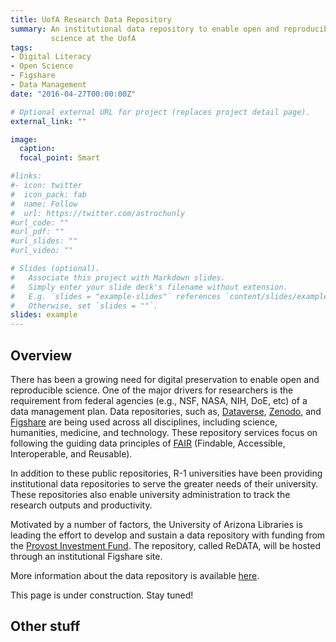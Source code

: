 ```yaml
---
title: UofA Research Data Repository
summary: An institutional data repository to enable open and reproducible
         science at the UofA
tags:
- Digital Literacy
- Open Science
- Figshare
- Data Management
date: "2016-04-27T00:00:00Z"

# Optional external URL for project (replaces project detail page).
external_link: ""

image:
  caption:
  focal_point: Smart

#links:
#- icon: twitter
#  icon_pack: fab
#  name: Follow
#  url: https://twitter.com/astrochunly
#url_code: ""
#url_pdf: ""
#url_slides: ""
#url_video: ""

# Slides (optional).
#   Associate this project with Markdown slides.
#   Simply enter your slide deck's filename without extension.
#   E.g. `slides = "example-slides"` references `content/slides/example-slides.md`.
#   Otherwise, set `slides = ""`.
slides: example
---
```


## Overview

There has been a growing need for digital preservation to enable open and
reproducible science.  One of the major drivers for researchers is the
requirement from federal agencies (e.g., NSF, NASA, NIH, DoE, etc)
of a data management plan. Data repositories, such as,
[Dataverse](https://dataverse.org/), [Zenodo](https://zenodo.org/), and
[Figshare](https://figshare.com/) are being used across all disciplines,
including science, humanities, medicine, and technology. These repository
services focus on following the guiding data principles of
[FAIR](https://www.go-fair.org/fair-principles/)
(Findable, Accessible, Interoperable, and Reusable).

In addition to these public repositories, R-1 universities have been providing
institutional data repositories to serve the greater needs of their university.
These repositories also enable university administration to track
the research outputs and productivity.

Motivated by a number of factors, the University of Arizona Libraries is leading
the effort to develop and sustain a data repository with funding from the
[Provost Investment Fund](https://provost.arizona.edu/provost-investment-fund).
The repository, called ReDATA, will be hosted through an institutional Figshare
site.

More information about the data repository is available
[here](https://data.library.arizona.edu/services/ua-research-data-repository).

This page is under construction. Stay tuned!

## Other stuff
